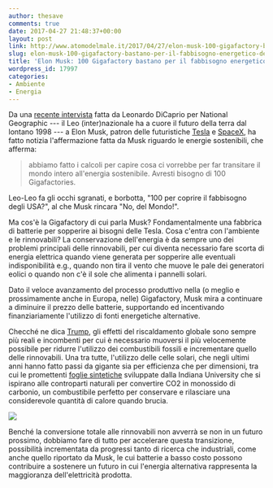 ```yaml
---
author: thesave
comments: true
date: 2017-04-27 21:48:37+00:00
layout: post
link: http://www.atomodelmale.it/2017/04/27/elon-musk-100-gigafactory-bastano-per-il-fabbisogno-energetico-del-mondo/
slug: elon-musk-100-gigafactory-bastano-per-il-fabbisogno-energetico-del-mondo
title: 'Elon Musk: 100 Gigafactory bastano per il fabbisogno energetico del mondo'
wordpress_id: 17997
categories:
- Ambiente
- Energia
---
```


Da una [recente intervista](https://www.youtube.com/watch?v=RgpHPS7661M) fatta da Leonardo DiCaprio per National Geographic --- il Leo (inter)nazionale ha a cuore il futuro della terra dal lontano 1998 --- a Elon Musk, patron delle futuristiche [Tesla](https://www.tesla.com) e [SpaceX](http://www.spacex.com/), ha fatto notizia l'affermazione fatta da Musk riguardo le energie sostenibili, che afferma:



<blockquote>
  abbiamo fatto i calcoli per capire cosa ci vorrebbe per far transitare il mondo intero all'energia sostenibile. Avresti bisogno di 100 Gigafactories.
</blockquote>



Leo-Leo fa gli occhi sgranati, e borbotta, "100 per coprire il fabbisogno degli USA?", al che Musk rincara "No, del Mondo!".

Ma cos'è la Gigafactory di cui parla Musk? Fondamentalmente una fabbrica di batterie per sopperire ai bisogni delle Tesla. Cosa c'entra con l'ambiente e le rinnovabili? La conservazione dell'energia è da sempre uno dei problemi principali delle rinnovabili, per cui diventa necessario fare scorta di energia elettrica quando viene generata per sopperire alle eventuali indisponibilità e.g., quando non tira il vento che muove le pale dei generatori eolici o quando non c'è il sole che alimenta i pannelli solari.

Dato il veloce avanzamento del processo produttivo nella (o meglio e prossimamente anche in Europa, nelle) Gigafactory, Musk mira a continuare a diminuire il prezzo delle batterie, supportando ed incentivando finanziariamente l'utilizzo di fonti energetiche alternative.



Checché ne dica [Trump](https://www.washingtonpost.com/news/energy-environment/wp/2017/04/26/trump-said-he-would-cancel-paris-climate-deal-now-the-white-house-is-having-second-thoughts/), gli effetti del riscaldamento globale sono sempre più reali e incombenti per cui è necessario muoversi il più velocemente possibile per ridurre l'utilizzo dei combustibili fossili e incrementare quello delle rinnovabili. Una tra tutte, l'utilizzo delle celle solari, che negli ultimi anni hanno fatto passi da gigante sia per efficienza che per dimensioni, tra cui le promettenti [foglie sintetiche](http://pubs.acs.org/doi/abs/10.1021/acs.nanolett.6b03136) sviluppate dalla Indiana University che si ispirano alle controparti naturali per convertire CO2 in monossido di carbonio, un combustibile perfetto per conservare e rilasciare una considerevole quantità di calore quando brucia.

![](http://www.atomodelmale.it/wp-content/uploads/2017/04/SyntheticPhotosyntesis.jpg)

Benché la conversione totale alle rinnovabili non avverrà se non in un futuro prossimo, dobbiamo fare di tutto per accelerare questa transizione, possibilità incrementata da progressi tanto di ricerca che industriali, come anche quello riportato da Musk, le cui batterie a basso costo possono contribuire a sostenere un futuro in cui l'energia alternativa rappresenta la maggioranza dell'elettricità prodotta.
